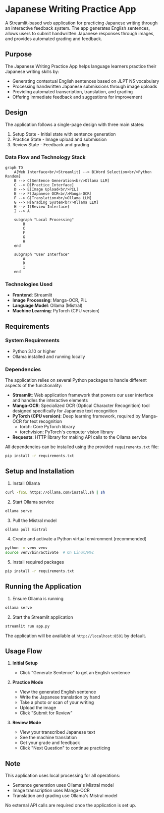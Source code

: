 # Japanese Writing Practice App

A Streamlit-based web application for practicing Japanese writing through an interactive feedback system. The app generates English sentences, allows users to submit handwritten Japanese responses through images, and provides automated grading and feedback.

## Purpose

The Japanese Writing Practice App helps language learners practice their Japanese writing skills by:
- Generating contextual English sentences based on JLPT N5 vocabulary
- Processing handwritten Japanese submissions through image uploads
- Providing automated transcription, translation, and grading
- Offering immediate feedback and suggestions for improvement

## Design

The application follows a single-page design with three main states:
1. Setup State - Initial state with sentence generation
2. Practice State - Image upload and submission
3. Review State - Feedback and grading

### Data Flow and Technology Stack

```mermaid
graph TD
    A[Web Interface<br/>Streamlit] --> B[Word Selection<br/>Python Random]
    B --> C[Sentence Generation<br/>Ollama LLM]
    C --> D[Practice Interface]
    D --> E[Image Upload<br/>PIL]
    E --> F[Japanese OCR<br/>Manga-OCR]
    F --> G[Translation<br/>Ollama LLM]
    G --> H[Grading System<br/>Ollama LLM]
    H --> I[Review Interface]
    I --> A
    
    subgraph "Local Processing"
        B
        C
        F
        G
        H
    end
    
    subgraph "User Interface"
        A
        D
        I
    end
```

### Technologies Used
- **Frontend**: Streamlit
- **Image Processing**: Manga-OCR, PIL
- **Language Model**: Ollama (Mistral)
- **Machine Learning**: PyTorch (CPU version)

## Requirements

### System Requirements
- Python 3.10 or higher
- Ollama installed and running locally

### Dependencies

The application relies on several Python packages to handle different aspects of the functionality:

- **Streamlit**: Web application framework that powers our user interface and handles the interactive elements
- **Manga-OCR**: Specialized OCR (Optical Character Recognition) tool designed specifically for Japanese text recognition
- **PyTorch (CPU version)**: Deep learning framework, required by Manga-OCR for text recognition
  - torch: Core PyTorch library
  - torchvision: PyTorch's computer vision library
- **Requests**: HTTP library for making API calls to the Ollama service

All dependencies can be installed using the provided `requirements.txt` file:
```sh
pip install -r requirements.txt
```

## Setup and Installation

1. Install Ollama
```sh
curl -fsSL https://ollama.com/install.sh | sh
```

2. Start Ollama service
```sh
ollama serve
```

3. Pull the Mistral model
```sh
ollama pull mistral
```

4. Create and activate a Python virtual environment (recommended)
```sh
python -m venv venv
source venv/bin/activate  # On Linux/Mac
```

5. Install required packages
```sh
pip install -r requirements.txt
```

## Running the Application

1. Ensure Ollama is running
```sh
ollama serve
```

2. Start the Streamlit application
```sh
streamlit run app.py
```

The application will be available at `http://localhost:8501` by default.

## Usage Flow

1. **Initial Setup**
   - Click "Generate Sentence" to get an English sentence

2. **Practice Mode**
   - View the generated English sentence
   - Write the Japanese translation by hand
   - Take a photo or scan of your writing
   - Upload the image
   - Click "Submit for Review"

3. **Review Mode**
   - View your transcribed Japanese text
   - See the machine translation
   - Get your grade and feedback
   - Click "Next Question" to continue practicing

## Note

This application uses local processing for all operations:
- Sentence generation uses Ollama's Mistral model
- Image transcription uses Manga-OCR
- Translation and grading use Ollama's Mistral model

No external API calls are required once the application is set up.